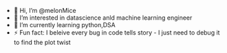 - 👋 Hi, I’m @melonMice
- 👀 I’m interested in datascience anld machine learning engineer
- 🌱 I’m currently learning python,DSA
- ⚡ Fun fact: I beleive every bug in code tells story - I just need to debug it to find the plot twist

<!---
melonMice/melonMice is a ✨ special ✨ repository because its `README.md` (this file) appears on your GitHub profile.
You can click the Preview link to take a look at your changes.
--->
